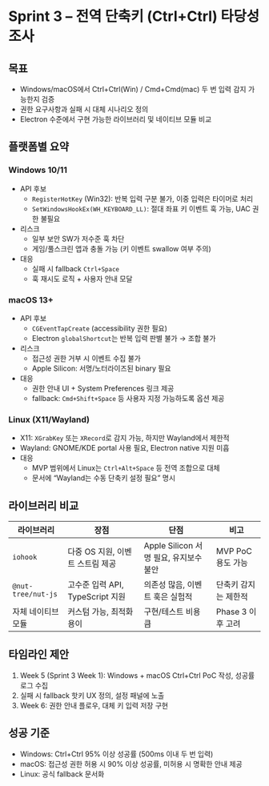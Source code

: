 # Sprint 3 – 전역 단축키 (Ctrl+Ctrl) 타당성 조사

## 목표
- Windows/macOS에서 Ctrl+Ctrl(Win) / Cmd+Cmd(mac) 두 번 입력 감지 가능한지 검증
- 권한 요구사항과 실패 시 대체 시나리오 정의
- Electron 수준에서 구현 가능한 라이브러리 및 네이티브 모듈 비교

## 플랫폼별 요약

### Windows 10/11
- API 후보
  - `RegisterHotKey` (Win32): 반복 입력 구분 불가, 이중 입력은 타이머로 처리
  - `SetWindowsHookEx(WH_KEYBOARD_LL)`: 절대 좌표 키 이벤트 훅 가능, UAC 권한 불필요
- 리스크
  - 일부 보안 SW가 저수준 훅 차단
  - 게임/풀스크린 앱과 충돌 가능 (키 이벤트 swallow 여부 주의)
- 대응
  - 실패 시 fallback `Ctrl+Space`
  - 훅 재시도 로직 + 사용자 안내 모달

### macOS 13+
- API 후보
  - `CGEventTapCreate` (accessibility 권한 필요)
  - Electron `globalShortcut`는 반복 입력 판별 불가 → 조합 불가
- 리스크
  - 접근성 권한 거부 시 이벤트 수집 불가
  - Apple Silicon: 서명/노터라이즈된 binary 필요
- 대응
  - 권한 안내 UI + System Preferences 링크 제공
  - fallback: `Cmd+Shift+Space` 등 사용자 지정 가능하도록 옵션 제공

### Linux (X11/Wayland)
- X11: `XGrabKey` 또는 `XRecord`로 감지 가능, 하지만 Wayland에서 제한적
- Wayland: GNOME/KDE portal 사용 필요, Electron native 지원 미흡
- 대응
  - MVP 범위에서 Linux는 `Ctrl+Alt+Space` 등 전역 조합으로 대체
  - 문서에 “Wayland는 수동 단축키 설정 필요” 명시

## 라이브러리 비교
| 라이브러리 | 장점 | 단점 | 비고 |
| --- | --- | --- | --- |
| `iohook` | 다중 OS 지원, 이벤트 스트림 제공 | Apple Silicon 서명 필요, 유지보수 불안 | MVP PoC 용도 가능 |
| `@nut-tree/nut-js` | 고수준 입력 API, TypeScript 지원 | 의존성 많음, 이벤트 훅은 실험적 | 단축키 감지는 제한적 |
| 자체 네이티브 모듈 | 커스텀 가능, 최적화 용이 | 구현/테스트 비용 큼 | Phase 3 이후 고려 |

## 타임라인 제안
1. Week 5 (Sprint 3 Week 1): Windows + macOS Ctrl+Ctrl PoC 작성, 성공률 로그 수집
2. 실패 시 fallback 핫키 UX 정의, 설정 패널에 노출
3. Week 6: 권한 안내 플로우, 대체 키 입력 저장 구현

## 성공 기준
- Windows: Ctrl+Ctrl 95% 이상 성공률 (500ms 이내 두 번 입력)
- macOS: 접근성 권한 허용 시 90% 이상 성공률, 미허용 시 명확한 안내 제공
- Linux: 공식 fallback 문서화
